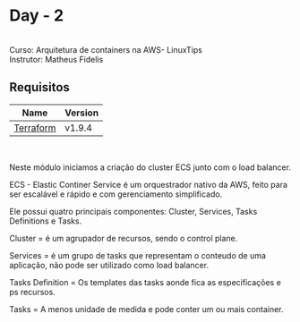 # Day - 2 
<br/>
Curso: Arquitetura de containers na AWS-  LinuxTips
<br/>
Instrutor: Matheus Fidelis

<br/>

## Requisitos

| Name | Version |
|------|---------|
| <a name="Terraform"></a> [Terraform](#terraform\_terraform) | v1.9.4  |

<br/>

Neste módulo iniciamos a criação do cluster ECS junto com o load balancer.

ECS -  Elastic Continer Service é um orquestrador nativo da AWS, feito para ser escalável e rápido e com gerenciamento simplificado.

Ele possui quatro principais componentes: Cluster, Services, Tasks Definitions e Tasks.


Cluster = é um agrupador de recursos, sendo o control plane.

Services = é um grupo de tasks que representam o conteudo de uma aplicação, não pode ser utilizado como load balancer.

Tasks Definition = Os templates das tasks aonde fica as especificações e ps recursos.

Tasks = A menos unidade de medida e pode conter um ou mais container.
